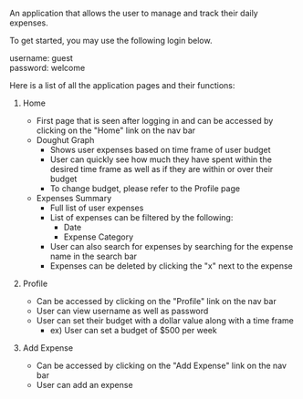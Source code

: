An application that allows the user to manage and track their daily expenses.

To get started, you may use the following login below.

username: guest <br />
password: welcome

Here is a list of all the application pages and their functions:

1) Home
    - First page that is seen after logging in and can be accessed by clicking on the "Home" link on the nav bar
    - Doughut Graph 
        - Shows user expenses based on time frame of user budget
        - User can quickly see how much they have spent within the desired time frame as well as if they are within or over their budget
        - To change budget, please refer to the Profile page
    - Expenses Summary
        - Full list of user expenses
        - List of expenses can be filtered by the following:
            - Date 
            - Expense Category
        - User can also search for expenses by searching for the expense name in the search bar
        - Expenses can be deleted by clicking the "x" next to the expense

2) Profile
    - Can be accessed by clicking on the "Profile" link on the nav bar
    - User can view username as well as password
    - User can set their budget with a dollar value along with a time frame
        - ex) User can set a budget of $500 per week

3) Add Expense
    - Can be accessed by clicking on the "Add Expense" link on the nav bar
    - User can add an expense


